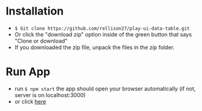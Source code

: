 # Installation
- `$ Git clone https://github.com/rellison27/play-ui-data-table.git`
- Or click the "download zip" option inside of the green button that says "Clone or download"
- If you downloaded the zip file, unpack the files in the zip folder.

# Run App
- run `$ npm start` the app should open your browser automatically (if not, server is on localhost:3000)
- or click [here](https://rellison27.github.io/play-ui-data-table/)
